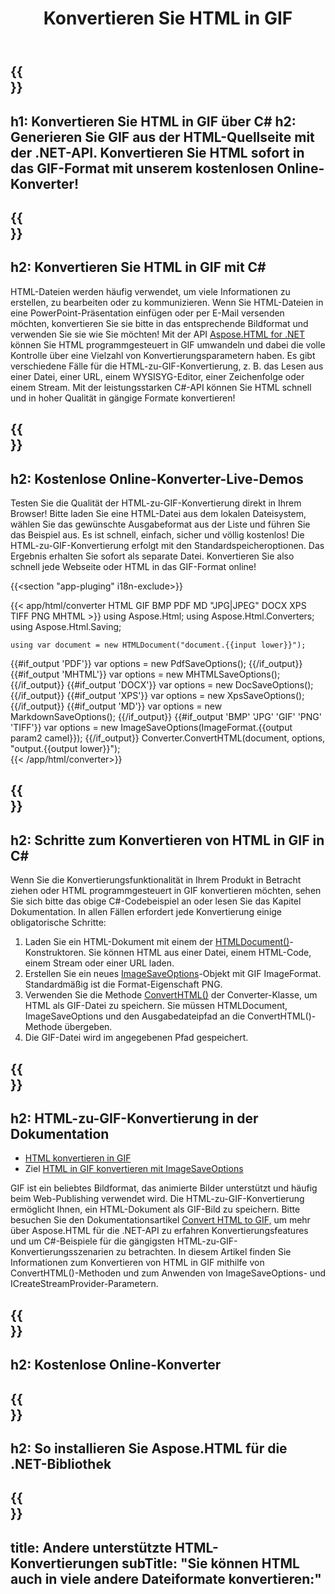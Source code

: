 ﻿---
translation: true
template: /templates/_template-conversion-child.md
title: Konvertieren Sie HTML in GIF
description: Konvertieren Sie HTML in C# in GIF. Verwenden Sie einfach die Konverter-API innerhalb von ASP.NET oder einer beliebigen .NET-Anwendung. Probieren Sie den Online-HTML-zu-GIF-Konverter kostenlos aus!
url: /net/conversion/html-to-gif/
family: html
platformtag: net
feature: conversion
informat: HTML
outformat: GIF
otherformats: PDF DOCX XPS JPEG PNG TIFF BMP XHTML MHTML MD
---

{{<section banner>}}
---
h1: Konvertieren Sie HTML in GIF über C#
h2: Generieren Sie GIF aus der HTML-Quellseite mit der .NET-API. Konvertieren Sie HTML sofort in das GIF-Format mit unserem kostenlosen Online-Konverter!
---

{{<section overview>}}
---
h2: Konvertieren Sie HTML in GIF mit C#
---

HTML-Dateien werden häufig verwendet, um viele Informationen zu erstellen, zu bearbeiten oder zu kommunizieren. Wenn Sie HTML-Dateien in eine PowerPoint-Präsentation einfügen oder per E-Mail versenden möchten, konvertieren Sie sie bitte in das entsprechende Bildformat und verwenden Sie sie wie Sie möchten! Mit der API [Aspose.HTML for .NET](https://products.aspose.com/html/net/) können Sie HTML programmgesteuert in GIF umwandeln und dabei die volle Kontrolle über eine Vielzahl von Konvertierungsparametern haben. Es gibt verschiedene Fälle für die HTML-zu-GIF-Konvertierung, z. B. das Lesen aus einer Datei, einer URL, einem WYSISYG-Editor, einer Zeichenfolge oder einem Stream. Mit der leistungsstarken C#-API können Sie HTML schnell und in hoher Qualität in gängige Formate konvertieren!

{{<section demos>}}
---
h2: Kostenlose Online-Konverter-Live-Demos
---

Testen Sie die Qualität der HTML-zu-GIF-Konvertierung direkt in Ihrem Browser! Bitte laden Sie eine HTML-Datei aus dem lokalen Dateisystem, wählen Sie das gewünschte Ausgabeformat aus der Liste und führen Sie das Beispiel aus. Es ist schnell, einfach, sicher und völlig kostenlos! Die HTML-zu-GIF-Konvertierung erfolgt mit den Standardspeicheroptionen. Das Ergebnis erhalten Sie sofort als separate Datei. Konvertieren Sie also schnell jede Webseite oder HTML in das GIF-Format online!

{{<section "app-pluging" i18n-exclude>}}

{{< app/html/converter HTML GIF BMP PDF MD "JPG|JPEG" DOCX XPS TIFF PNG MHTML >}}
using Aspose.Html;
using Aspose.Html.Converters;
using Aspose.Html.Saving;

    using var document = new HTMLDocument("document.{{input lower}}");
{{#if_output 'PDF'}}
    var options = new PdfSaveOptions();
{{/if_output}}
{{#if_output 'MHTML'}}
    var options = new MHTMLSaveOptions();
{{/if_output}}
{{#if_output 'DOCX'}}
    var options = new DocSaveOptions();
{{/if_output}}
{{#if_output 'XPS'}}
    var options = new XpsSaveOptions();
{{/if_output}}
{{#if_output 'MD'}}
    var options = new MarkdownSaveOptions();
{{/if_output}}
{{#if_output 'BMP' 'JPG' 'GIF' 'PNG' 'TIFF'}}
    var options = new ImageSaveOptions(ImageFormat.{{output param2 camel}});
{{/if_output}}
    Converter.ConvertHTML(document, options, "output.{{output lower}}");   
{{< /app/html/converter>}} 


{{<section steps>}}
---
h2: Schritte zum Konvertieren von HTML in GIF in C#
---

Wenn Sie die Konvertierungsfunktionalität in Ihrem Produkt in Betracht ziehen oder HTML programmgesteuert in GIF konvertieren möchten, sehen Sie sich bitte das obige C#-Codebeispiel an oder lesen Sie das Kapitel Dokumentation. In allen Fällen erfordert jede Konvertierung einige obligatorische Schritte:
1. Laden Sie ein HTML-Dokument mit einem der [HTMLDocument()](https://reference.aspose.com/html/net/aspose.html/htmldocument/)-Konstruktoren. Sie können HTML aus einer Datei, einem HTML-Code, einem Stream oder einer URL laden.
1. Erstellen Sie ein neues [ImageSaveOptions](https://reference.aspose.com/html/net/aspose.html.saving/imagesaveoptions/)-Objekt mit GIF ImageFormat. Standardmäßig ist die Format-Eigenschaft PNG.
1. Verwenden Sie die Methode [ConvertHTML()](https://reference.aspose.com/html/net/aspose.html.converters/converter/converthtml/) der Converter-Klasse, um HTML als GIF-Datei zu speichern. Sie müssen HTMLDocument, ImageSaveOptions und den Ausgabedateipfad an die ConvertHTML()-Methode übergeben.
1. Die GIF-Datei wird im angegebenen Pfad gespeichert.

{{<section documentation>}}
---
h2: HTML-zu-GIF-Konvertierung in der Dokumentation
---

  - <a href="https://docs.aspose.com/html/net/converting-between-formats/html-to-gif/#convert-html-to-gif" target="_blank">HTML konvertieren in GIF</a>
  - Ziel <a href="https://docs.aspose.com/html/net/converting-between-formats/html-to-gif/#convert-html-to-gif-in-c-using-imagesaveoptions" target="_blank">HTML in GIF konvertieren mit ImageSaveOptions</a>

GIF ist ein beliebtes Bildformat, das animierte Bilder unterstützt und häufig beim Web-Publishing verwendet wird. Die HTML-zu-GIF-Konvertierung ermöglicht Ihnen, ein HTML-Dokument als GIF-Bild zu speichern. Bitte besuchen Sie den Dokumentationsartikel [Convert HTML to GIF,](https://docs.aspose.com/html/net/converting-between-formats/html-to-gif/) um mehr über Aspose.HTML für die .NET-API zu erfahren Konvertierungsfeatures und um C#-Beispiele für die gängigsten HTML-zu-GIF-Konvertierungsszenarien zu betrachten. In diesem Artikel finden Sie Informationen zum Konvertieren von HTML in GIF mithilfe von ConvertHTML()-Methoden und zum Anwenden von ImageSaveOptions- und ICreateStreamProvider-Parametern.

{{<section online-converters>}}
---
h2: Kostenlose Online-Konverter
---

{{<section get-started>}}
---
h2: So installieren Sie Aspose.HTML für die .NET-Bibliothek
---

{{<section other-conversions>}}
---
title: Andere unterstützte HTML-Konvertierungen
subTitle: "Sie können HTML auch in viele andere Dateiformate konvertieren:"
---